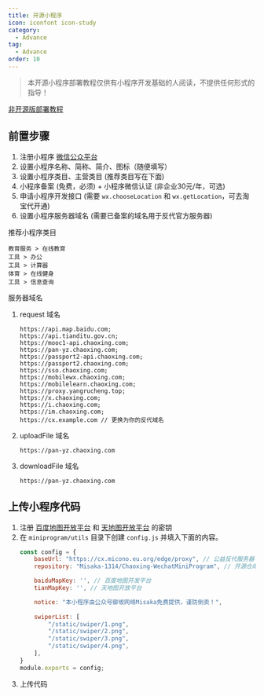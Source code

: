 ```yaml
---
title: 开源小程序
icon: iconfont icon-study
category:
  - Advance
tag:
  - Advance
order: 10
---
```


> 本开源小程序部署教程仅供有小程序开发基础的人阅读，不提供任何形式的指导！

[非开源版部署教程](./no-open.html)

## 前置步骤

1. 注册小程序 [微信公众平台](https://mp.weixin.qq.com)
2. 设置小程序名称、简称、简介、图标（随便填写）
3. 设置小程序类目、主营类目 (推荐类目写在下面)
4. 小程序备案 (免费，必须) + 小程序微信认证 (非企业30元/年，可选)
5. 申请小程序开发接口 (需要 `wx.chooseLocation` 和 `wx.getLocation`，可去淘宝代开通)
6. 设置小程序服务器域名 (需要已备案的域名用于反代官方服务器)

推荐小程序类目

```
教育服务 > 在线教育
工具 > 办公
工具 > 计算器
体育 > 在线健身
工具 > 信息查询
```

服务器域名
1. request 域名  
    ```
    https://api.map.baidu.com;
    https://api.tianditu.gov.cn;
    https://mooc1-api.chaoxing.com;
    https://pan-yz.chaoxing.com;
    https://passport2-api.chaoxing.com;
    https://passport2.chaoxing.com;
    https://sso.chaoxing.com;
    https://mobilewx.chaoxing.com;
    https://mobilelearn.chaoxing.com;
    https://proxy.yangrucheng.top;
    https://x.chaoxing.com;
    https://i.chaoxing.com;
    https://im.chaoxing.com;
    https://cx.example.com // 更换为你的反代域名 
    ``` 
2. uploadFile 域名  
    ```
    https://pan-yz.chaoxing.com  
    ```
3. downloadFile 域名  
    ```
    https://pan-yz.chaoxing.com  
    ```

## 上传小程序代码

1. 注册 [百度地图开放平台](https://lbsyun.baidu.com) 和 [天地图开放平台](http://lbs.tianditu.gov.cn) 的密钥
2. 在 `miniprogram/utils` 目录下创建 `config.js` 并填入下面的内容。
    ```js
    const config = {
        baseUrl: "https://cx.micono.eu.org/edge/proxy", // 公益反代服务器（腾讯 EdgeOne），有条件请更换为你的反代域名
        repository: "Misaka-1314/Chaoxing-WechatMiniProgram", // 开源仓库地址

        baiduMapKey: '', // 百度地图开发平台
        tianMapKey: '', // 天地图开放平台

        notice: "本小程序由公众号御坂网络Misaka免费提供，谨防倒卖！",
        
        swiperList: [
            "/static/swiper/1.png",
            "/static/swiper/2.png",
            "/static/swiper/3.png",
            "/static/swiper/4.png",
        ],
    }
    module.exports = config;
    ```
3. 上传代码
